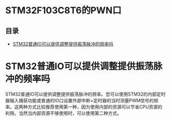 # STM32F103C8T6的PWN口

## 目录

-   [STM32普通IO可以提供调整提供振荡脉冲的频率吗](#STM32普通IO可以提供调整提供振荡脉冲的频率吗 "STM32普通IO可以提供调整提供振荡脉冲的频率吗")

# STM32普通IO可以提供调整提供振荡脉冲的频率吗

STM32普通IO可以提供调整提供振荡脉冲的频率。您可以使用STM32的内部定时器输入捕获功能或普通的IO口设置外部中断+定时器的当时测量PWM信号的频率。这两种方式比较推荐使用第一种，因为使用内部的资源可以节省CPU资源的利用。当然当内部资源不够使用时，可以使用第二种方式。
